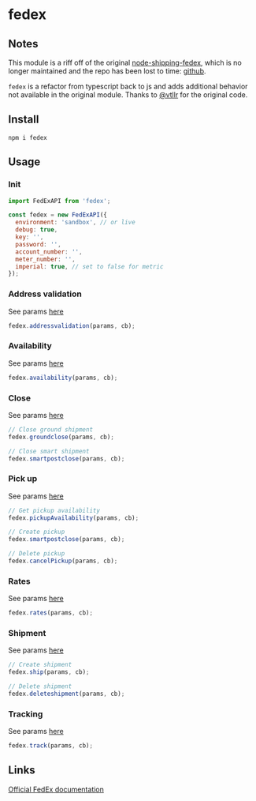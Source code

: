 # fedex

## Notes

This module is a riff off of the original [node-shipping-fedex](https://www.npmjs.com/package/node-shipping-fedex), which is no longer maintained and the repo has been lost to time: [github](https://github.com/vtllr/node-shipping-fedex#readme).

`fedex` is a refactor from typescript back to js and adds additional behavior not available in the original module. Thanks to [@vtllr](https://www.npmjs.com/~vtllr) for the original code.

## Install

```
npm i fedex
```

## Usage

### Init

```js
import FedExAPI from 'fedex';

const fedex = new FedExAPI({
  environment: 'sandbox', // or live
  debug: true,
  key: '',
  password: '',
  account_number: '',
  meter_number: '',
  imperial: true, // set to false for metric
});
```

### Address validation

See params [here](test/utils/address.ts)

```js
fedex.addressvalidation(params, cb);
```

### Availability

See params [here](test/utils/availability.ts)

```js
fedex.availability(params, cb);
```

### Close

See params [here](test/utils/close.ts)

```js
// Close ground shipment
fedex.groundclose(params, cb);

// Close smart shipment
fedex.smartpostclose(params, cb);
```

### Pick up

See params [here](test/utils/pickup.ts)

```js
// Get pickup availability
fedex.pickupAvailability(params, cb);

// Create pickup
fedex.smartpostclose(params, cb);

// Delete pickup
fedex.cancelPickup(params, cb);
```

### Rates

See params [here](test/utils/rates.ts)

```js
fedex.rates(params, cb);
```

### Shipment

See params [here](test/utils/shipment.ts)

```js
// Create shipment
fedex.ship(params, cb);

// Delete shipment
fedex.deleteshipment(params, cb);
```

### Tracking

See params [here](test/utils/tracking.ts)

```js
fedex.track(params, cb);
```

## Links

[Official FedEx documentation](http://www.fedex.com/us/web-services/)
